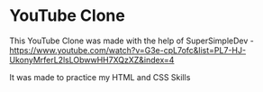 # YouTube Clone

This YouTube Clone was made with the help of SuperSimpleDev - https://www.youtube.com/watch?v=G3e-cpL7ofc&list=PL7-HJ-UkonyMrferL2lsLObwwHH7XQzXZ&index=4

It was made to practice my HTML and CSS Skills
